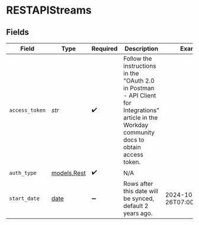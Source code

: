 # RESTAPIStreams


## Fields

| Field                                                                                                                                             | Type                                                                                                                                              | Required                                                                                                                                          | Description                                                                                                                                       | Example                                                                                                                                           |
| ------------------------------------------------------------------------------------------------------------------------------------------------- | ------------------------------------------------------------------------------------------------------------------------------------------------- | ------------------------------------------------------------------------------------------------------------------------------------------------- | ------------------------------------------------------------------------------------------------------------------------------------------------- | ------------------------------------------------------------------------------------------------------------------------------------------------- |
| `access_token`                                                                                                                                    | *str*                                                                                                                                             | :heavy_check_mark:                                                                                                                                | Follow the instructions in the "OAuth 2.0 in Postman - API Client for Integrations" article in the Workday community docs to obtain access token. |                                                                                                                                                   |
| `auth_type`                                                                                                                                       | [models.Rest](../models/rest.md)                                                                                                                  | :heavy_check_mark:                                                                                                                                | N/A                                                                                                                                               |                                                                                                                                                   |
| `start_date`                                                                                                                                      | [date](https://docs.python.org/3/library/datetime.html#date-objects)                                                                              | :heavy_minus_sign:                                                                                                                                | Rows after this date will be synced, default 2 years ago.                                                                                         | 2024-10-26T07:00:00.000Z                                                                                                                          |